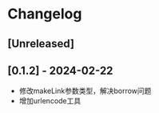 # Changelog

## [Unreleased]

## [0.1.2] - 2024-02-22

- 修改makeLink参数类型，解决borrow问题
- 增加urlencode工具

